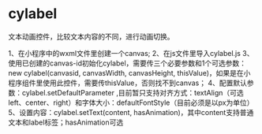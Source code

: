 # cylabel
文本动画控件，比较文本内容的不同，进行动画切换。

1、在小程序中的wxml文件里创建一个canvas;
2、在js文件里导入cylabel.js
3、使用已创建的canvas-id初始化cylabel，需要传三个必要参数和1个可选参数：new cylabel(canvasid, canvasWidth, canvasHeight, thisValue)，如果是在小程序组件里使用此控件，需要传thisValue，否则找不到canvas；
4、配置默认参数：cylabel.setDefaultParameter ,目前暂只支持对齐方式：textAlign（可选left、center、right）和字体大小：defaultFontStyle（目前必须是以px为单位）
5、设置内容：cylabel.setText(content, hasAnimation)，其中content支持普通文本和label标签；hasAnimation可选

